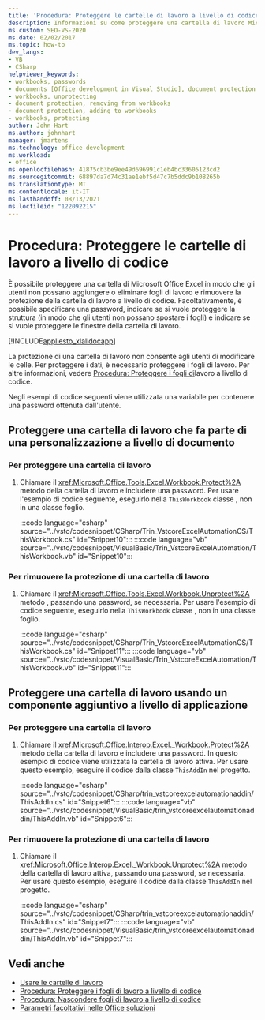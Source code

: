 ```yaml
---
title: 'Procedura: Proteggere le cartelle di lavoro a livello di codice'
description: Informazioni su come proteggere una cartella di lavoro Microsoft Excel in modo che gli utenti non possano aggiungere o eliminare fogli di lavoro e rimuovere la protezione della cartella di lavoro a livello di codice.
ms.custom: SEO-VS-2020
ms.date: 02/02/2017
ms.topic: how-to
dev_langs:
- VB
- CSharp
helpviewer_keywords:
- workbooks, passwords
- documents [Office development in Visual Studio], document protection
- workbooks, unprotecting
- document protection, removing from workbooks
- document protection, adding to workbooks
- workbooks, protecting
author: John-Hart
ms.author: johnhart
manager: jmartens
ms.technology: office-development
ms.workload:
- office
ms.openlocfilehash: 41875cb3be9ee49d696991c1eb4bc33605123cd2
ms.sourcegitcommit: 68897da7d74c31ae1ebf5d47c7b5ddc9b108265b
ms.translationtype: MT
ms.contentlocale: it-IT
ms.lasthandoff: 08/13/2021
ms.locfileid: "122092215"
---
```

# <a name="how-to-programmatically-protect-workbooks"></a>Procedura: Proteggere le cartelle di lavoro a livello di codice
  È possibile proteggere una cartella di Microsoft Office Excel in modo che gli utenti non possano aggiungere o eliminare fogli di lavoro e rimuovere la protezione della cartella di lavoro a livello di codice. Facoltativamente, è possibile specificare una password, indicare se si vuole proteggere la struttura (in modo che gli utenti non possano spostare i fogli) e indicare se si vuole proteggere le finestre della cartella di lavoro.

 [!INCLUDE[appliesto_xlalldocapp](../vsto/includes/appliesto-xlalldocapp-md.md)]

 La protezione di una cartella di lavoro non consente agli utenti di modificare le celle. Per proteggere i dati, è necessario proteggere i fogli di lavoro. Per altre informazioni, vedere [Procedura: Proteggere i fogli di](../vsto/how-to-programmatically-protect-worksheets.md)lavoro a livello di codice.

 Negli esempi di codice seguenti viene utilizzata una variabile per contenere una password ottenuta dall'utente.

## <a name="protect-a-workbook-that-is-part-of-a-document-level-customization"></a>Proteggere una cartella di lavoro che fa parte di una personalizzazione a livello di documento

### <a name="to-protect-a-workbook"></a>Per proteggere una cartella di lavoro

1. Chiamare il <xref:Microsoft.Office.Tools.Excel.Workbook.Protect%2A> metodo della cartella di lavoro e includere una password. Per usare l'esempio di codice seguente, eseguirlo nella `ThisWorkbook` classe , non in una classe foglio.

     :::code language="csharp" source="../vsto/codesnippet/CSharp/Trin_VstcoreExcelAutomationCS/ThisWorkbook.cs" id="Snippet10":::
     :::code language="vb" source="../vsto/codesnippet/VisualBasic/Trin_VstcoreExcelAutomation/ThisWorkbook.vb" id="Snippet10":::

### <a name="to-unprotect-a-workbook"></a>Per rimuovere la protezione di una cartella di lavoro

1. Chiamare il <xref:Microsoft.Office.Tools.Excel.Workbook.Unprotect%2A> metodo , passando una password, se necessaria. Per usare l'esempio di codice seguente, eseguirlo nella `ThisWorkbook` classe , non in una classe foglio.

     :::code language="csharp" source="../vsto/codesnippet/CSharp/Trin_VstcoreExcelAutomationCS/ThisWorkbook.cs" id="Snippet11":::
     :::code language="vb" source="../vsto/codesnippet/VisualBasic/Trin_VstcoreExcelAutomation/ThisWorkbook.vb" id="Snippet11":::

## <a name="protect-a-workbook-by-using-an-application-level-add-in"></a>Proteggere una cartella di lavoro usando un componente aggiuntivo a livello di applicazione

### <a name="to-protect-a-workbook"></a>Per proteggere una cartella di lavoro

1. Chiamare il <xref:Microsoft.Office.Interop.Excel._Workbook.Protect%2A> metodo della cartella di lavoro e includere una password. In questo esempio di codice viene utilizzata la cartella di lavoro attiva. Per usare questo esempio, eseguire il codice dalla classe `ThisAddIn` nel progetto.

     :::code language="csharp" source="../vsto/codesnippet/CSharp/trin_vstcoreexcelautomationaddin/ThisAddIn.cs" id="Snippet6":::
     :::code language="vb" source="../vsto/codesnippet/VisualBasic/trin_vstcoreexcelautomationaddin/ThisAddIn.vb" id="Snippet6":::

### <a name="to-unprotect-a-workbook"></a>Per rimuovere la protezione di una cartella di lavoro

1. Chiamare il <xref:Microsoft.Office.Interop.Excel._Workbook.Unprotect%2A> metodo della cartella di lavoro attiva, passando una password, se necessaria. Per usare questo esempio, eseguire il codice dalla classe `ThisAddIn` nel progetto.

     :::code language="csharp" source="../vsto/codesnippet/CSharp/trin_vstcoreexcelautomationaddin/ThisAddIn.cs" id="Snippet7":::
     :::code language="vb" source="../vsto/codesnippet/VisualBasic/trin_vstcoreexcelautomationaddin/ThisAddIn.vb" id="Snippet7":::

## <a name="see-also"></a>Vedi anche
- [Usare le cartelle di lavoro](../vsto/working-with-workbooks.md)
- [Procedura: Proteggere i fogli di lavoro a livello di codice](../vsto/how-to-programmatically-protect-worksheets.md)
- [Procedura: Nascondere fogli di lavoro a livello di codice](../vsto/how-to-programmatically-hide-worksheets.md)
- [Parametri facoltativi nelle Office soluzioni](../vsto/optional-parameters-in-office-solutions.md)
